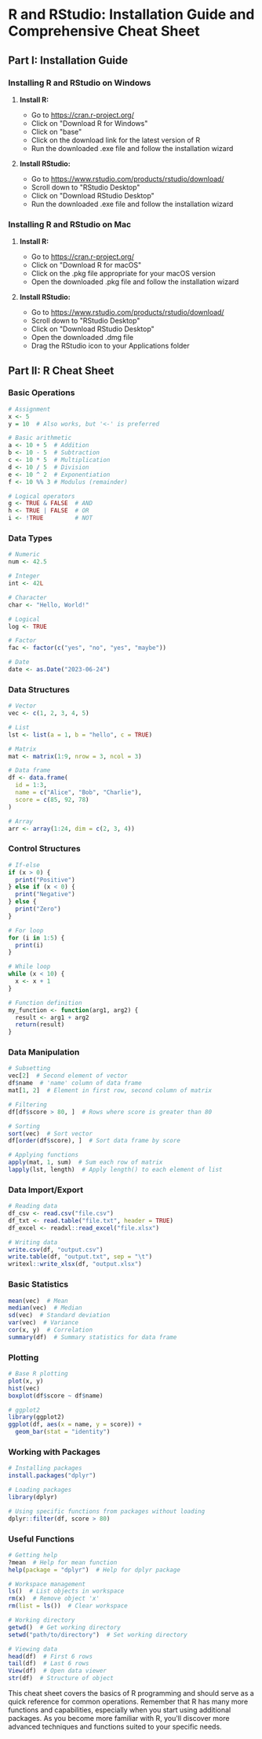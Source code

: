 # R and RStudio: Installation Guide and Comprehensive Cheat Sheet

## Part I: Installation Guide

### Installing R and RStudio on Windows

1. **Install R:**
   - Go to https://cran.r-project.org/
   - Click on "Download R for Windows"
   - Click on "base"
   - Click on the download link for the latest version of R
   - Run the downloaded .exe file and follow the installation wizard

2. **Install RStudio:**
   - Go to https://www.rstudio.com/products/rstudio/download/
   - Scroll down to "RStudio Desktop"
   - Click on "Download RStudio Desktop"
   - Run the downloaded .exe file and follow the installation wizard

### Installing R and RStudio on Mac

1. **Install R:**
   - Go to https://cran.r-project.org/
   - Click on "Download R for macOS"
   - Click on the .pkg file appropriate for your macOS version
   - Open the downloaded .pkg file and follow the installation wizard

2. **Install RStudio:**
   - Go to https://www.rstudio.com/products/rstudio/download/
   - Scroll down to "RStudio Desktop"
   - Click on "Download RStudio Desktop"
   - Open the downloaded .dmg file
   - Drag the RStudio icon to your Applications folder

## Part II: R Cheat Sheet

### Basic Operations

```r
# Assignment
x <- 5
y = 10  # Also works, but '<-' is preferred

# Basic arithmetic
a <- 10 + 5  # Addition
b <- 10 - 5  # Subtraction
c <- 10 * 5  # Multiplication
d <- 10 / 5  # Division
e <- 10 ^ 2  # Exponentiation
f <- 10 %% 3 # Modulus (remainder)

# Logical operators
g <- TRUE & FALSE  # AND
h <- TRUE | FALSE  # OR
i <- !TRUE         # NOT
```

### Data Types

```r
# Numeric
num <- 42.5

# Integer
int <- 42L

# Character
char <- "Hello, World!"

# Logical
log <- TRUE

# Factor
fac <- factor(c("yes", "no", "yes", "maybe"))

# Date
date <- as.Date("2023-06-24")
```

### Data Structures

```r
# Vector
vec <- c(1, 2, 3, 4, 5)

# List
lst <- list(a = 1, b = "hello", c = TRUE)

# Matrix
mat <- matrix(1:9, nrow = 3, ncol = 3)

# Data frame
df <- data.frame(
  id = 1:3,
  name = c("Alice", "Bob", "Charlie"),
  score = c(85, 92, 78)
)

# Array
arr <- array(1:24, dim = c(2, 3, 4))
```

### Control Structures

```r
# If-else
if (x > 0) {
  print("Positive")
} else if (x < 0) {
  print("Negative")
} else {
  print("Zero")
}

# For loop
for (i in 1:5) {
  print(i)
}

# While loop
while (x < 10) {
  x <- x + 1
}

# Function definition
my_function <- function(arg1, arg2) {
  result <- arg1 + arg2
  return(result)
}
```

### Data Manipulation

```r
# Subsetting
vec[2]  # Second element of vector
df$name  # 'name' column of data frame
mat[1, 2]  # Element in first row, second column of matrix

# Filtering
df[df$score > 80, ]  # Rows where score is greater than 80

# Sorting
sort(vec)  # Sort vector
df[order(df$score), ]  # Sort data frame by score

# Applying functions
apply(mat, 1, sum)  # Sum each row of matrix
lapply(lst, length)  # Apply length() to each element of list
```

### Data Import/Export

```r
# Reading data
df_csv <- read.csv("file.csv")
df_txt <- read.table("file.txt", header = TRUE)
df_excel <- readxl::read_excel("file.xlsx")

# Writing data
write.csv(df, "output.csv")
write.table(df, "output.txt", sep = "\t")
writexl::write_xlsx(df, "output.xlsx")
```

### Basic Statistics

```r
mean(vec)  # Mean
median(vec)  # Median
sd(vec)  # Standard deviation
var(vec)  # Variance
cor(x, y)  # Correlation
summary(df)  # Summary statistics for data frame
```

### Plotting

```r
# Base R plotting
plot(x, y)
hist(vec)
boxplot(df$score ~ df$name)

# ggplot2
library(ggplot2)
ggplot(df, aes(x = name, y = score)) +
  geom_bar(stat = "identity")
```

### Working with Packages

```r
# Installing packages
install.packages("dplyr")

# Loading packages
library(dplyr)

# Using specific functions from packages without loading
dplyr::filter(df, score > 80)
```

### Useful Functions

```r
# Getting help
?mean  # Help for mean function
help(package = "dplyr")  # Help for dplyr package

# Workspace management
ls()  # List objects in workspace
rm(x)  # Remove object 'x'
rm(list = ls())  # Clear workspace

# Working directory
getwd()  # Get working directory
setwd("path/to/directory")  # Set working directory

# Viewing data
head(df)  # First 6 rows
tail(df)  # Last 6 rows
View(df)  # Open data viewer
str(df)  # Structure of object
```

This cheat sheet covers the basics of R programming and should serve as a quick reference for common operations. Remember that R has many more functions and capabilities, especially when you start using additional packages. As you become more familiar with R, you'll discover more advanced techniques and functions suited to your specific needs.